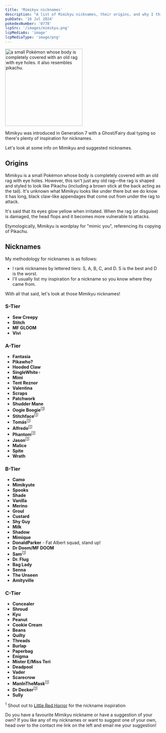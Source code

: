 ```yaml
---
title: 'Mimikyu nicknames'
description: "A list of Mimikyu nicknames, their origins, and why I think they're cool."
pubDate: '16 Jul 2024'
pokedexNumber: '0778'
lcpSrc: '/images/mimikyu.png'
lcpMediaAs: 'image'
lcpMediaType: 'image/png'
---
```


<div class="img-center">
	<picture>
		<source srcset="/images/mimikyu.webp" type="image/webp">
		<img src="/images/mimikyu.png" width="250px" height="250px" alt="a small Pokémon whose body is completely covered with an old rag with eye holes. it also resembles pikachu.">
	</picture>
</div>

Mimikyu was introduced in Generation 7 with a Ghost/Fairy dual typing so there's plenty of inspiration for nicknames.

Let's look at some info on Mimikyu and suggested nicknames.

## Origins

Mimikyu is a small Pokémon whose body is completely covered with an old rag with eye holes. However, this isn't just any old rag—the rag is shaped and styled to look like Pikachu (including a brown stick at the back acting as the tail). It's unknown what Mimikyu looks like under there but we do know it has long, black claw-like appendages that come out from under the rag to attack.

It's said that its eyes glow yellow when irritated. When the rag (or disguise) is damaged, the head flops and it becomes more vulnerable to attacks.

Etymologically, Mimikyu is wordplay for "mimic you", referencing its copying of Pikachu.

## Nicknames

My methodology for nicknames is as follows:

* I rank nicknames by lettered tiers: S, A, B, C, and D. S is the best and D is the worst.
* I'll usually list my inspiration for a nickname so you know where they came from.

With all that said, let's look at those Mimikyu nicknames!

### S-Tier

* **Sew Creepy**
* **Stitch**
* **MF GLOOM**
* **Vivi**

### A-Tier

* **Fantasia**
* **Pikawho?**
* **Hooded Claw**
* **SingleWhite♀**
* **Mimi**
* **Tent Reznor**
* **Valentina**
* **Scraps**
* **Patchwork**
* **Shudder Mane**
* **Oogie Boogie**<sup>[<a href="#ref-1">1</a>]</sup>
* **Stitchface**<sup>[<a href="#ref-1">1</a>]</sup>
* **Tomás**<sup>[<a href="#ref-1">1</a>]</sup>
* **Alfredo**<sup>[<a href="#ref-1">1</a>]</sup>
* **Phantom**<sup>[<a href="#ref-1">1</a>]</sup>
* **Jason**<sup>[<a href="#ref-1">1</a>]</sup>
* **Malice**
* **Spite**
* **Wrath**

### B-Tier

* **Camo**
* **Mimikyute**
* **Spooks**
* **Shade**
* **Vanilla**
* **Merino**
* **Groul**
* **Custard**
* **Shy Guy**
* **Milk**
* **Shadow**
* **Mimique**
* **DonaldParker** - Fat Albert squad, stand up!
* **Dr Doom/MF DOOM**
* **Sam**<sup>[<a href="#ref-1">1</a>]</sup>
* **Dr. Flug**
* **Bag Lady**
* **Senna**
* **The Unseen**
* **Amityville**

### C-Tier

* **Concealer**
* **Shroud**
* **Kyu**
* **Peanut**
* **Cookie Cream**
* **Beans**
* **Quilty**
* **Threads**
* **Burlap**
* **Paperbag**
* **Enigma**
* **Mister E/Miss Teri**
* **Deadpool**
* **Vader**
* **Scarecrow**
* **ManInTheMask**<sup>[<a href="#ref-1">1</a>]</sup>
* **Dr Decker**<sup>[<a href="#ref-1">1</a>]</sup>
* **Sully**

<sup id="ref-1">1</sup> Shout out to [Little Red Horror](https://littleredhorror.wordpress.com/2020/07/31/burlap-bad-guys/) for the nickname inspiration

Do you have a favourite Mimikyu nickname or have a suggestion of your own? If you like any of my nicknames or want to suggest one of your own, head over to the contact me link on the left and email me your suggestion!